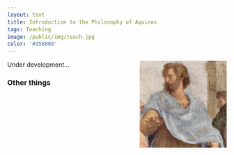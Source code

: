 ```yaml
---
layout: text
title: Introduction to the Philosophy of Aquinas
tags: Teaching
image: /public/img/teach.jpg
color: '#d58000'
---
```


<img class="img-single" align="right" src="/public/img/arist.jpg" width="200">

Under development...



### Other things
